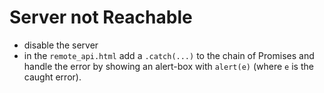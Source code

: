 # Server not Reachable

- disable the server
- in the `remote_api.html` add a `.catch(...)` to the chain of Promises and handle the error by showing an alert-box with `alert(e)` (where `e` is the caught error).
